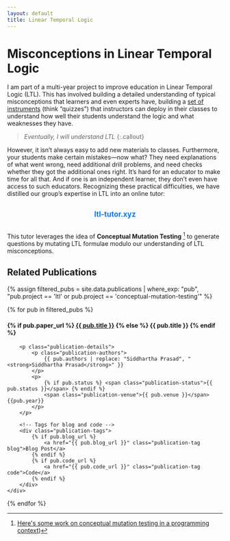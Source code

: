 ```yaml
---
layout: default
title: Linear Temporal Logic
---
```


# Misconceptions in Linear Temporal Logic

I am part of a multi-year project to improve education in Linear Temporal Logic (LTL).
This has involved building a detailed understanding of 
typical misconceptions that learners and even experts have, building a [set of instruments](https://cs.brown.edu/~sk/Publications/Papers/Published/gpdzdkmnz-miscon-finite-infinite-ltl/) (think “quizzes”) that instructors can deploy in their classes to understand how well their students understand the logic and what weaknesses they have.


> *Eventually, I will understand LTL* 
{:.callout}

However, it isn’t always easy to add new materials to classes. Furthermore, your students make certain mistakes—now what? They need explanations of what went wrong, need additional drill problems, and need checks whether they got the additional ones right. It’s hard for an educator to make time for all that. And if one is an independent learner, they don’t even have access to such educators. Recognizing these practical difficulties, we have distilled our group’s expertise in LTL into an online tutor:

<div style="text-align: center; margin: 20px 0;">
  <a href="https://ltl-tutor.xyz" style="font-size: 1.2em; font-weight: bold; text-decoration: none; color: #007bff; padding: 10px 20px; border-radius: 8px; display: inline-block;">
    ltl-tutor.xyz
  </a>
</div>


This tutor leverages the idea of **Conceptual Mutation Testing** [^1] to generate questions by mutating LTL formulae modulo our understanding of LTL misconceptions.


[^1]: [Here's some work on conceptual mutation testing in a programming context](https://cs.brown.edu/~sk/Publications/Papers/Published/pgnk-conceptual-examplar/))

## Related Publications

{% assign filtered_pubs = site.data.publications | where_exp: "pub", "pub.project == 'ltl' or pub.project == 'conceptual-mutation-testing'" %}

<div class="publication-list">
{% for pub in filtered_pubs %}


 <div class="publication-card">
    <!-- Publication details -->
    <div>
        <h4 class="publication-title">
            {% if pub.paper_url %}
                <a href="{{ pub.paper_url }}">{{ pub.title }}</a>
            {% else %}
                {{ pub.title }}
            {% endif %}
        </h4>

        <p class="publication-details">
            <p class="publication-authors">
                {{ pub.authors | replace: "Siddhartha Prasad", "<strong>Siddhartha Prasad</strong>" }}
            </p>  
            <p>
                {% if pub.status %} <span class="publication-status">{{ pub.status }}</span> {% endif %}
                <span class="publication-venue">{{ pub.venue }}</span> {{pub.year}}
            </p>
        </p>

        <!-- Tags for blog and code -->
        <div class="publication-tags">
            {% if pub.blog_url %}
                <a href="{{ pub.blog_url }}" class="publication-tag blog">Blog Post</a>
            {% endif %}
            {% if pub.code_url %}
                <a href="{{ pub.code_url }}" class="publication-tag code">Code</a>
            {% endif %}
        </div>
    </div>
</div>



{% endfor %}
</div>

